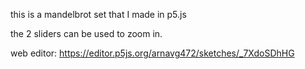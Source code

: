 this is a mandelbrot set that I made in p5.js

the 2 sliders can be used to zoom in.

web editor: https://editor.p5js.org/arnavg472/sketches/_7XdoSDhHG
